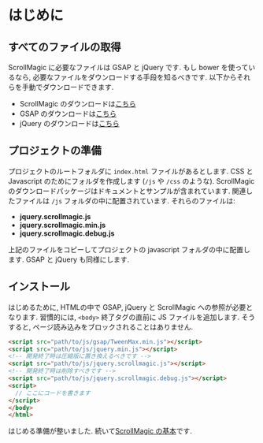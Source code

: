 # はじめに
## すべてのファイルの取得
ScrollMagic に必要なファイルは GSAP と jQuery です.
もし bower を使っているなら, 必要なファイルをダウンロードする手段を知るべきです.
以下からそれらを手動でダウンロードできます.

- ScrollMagic のダウンロードは[こちら](https://github.com/janpaepke/ScrollMagic/archive/master.zip)
- GSAP のダウンロードは[こちら](http://greensock.com/gsap)
- jQuery のダウンロードは[こちら](http://jquery.com/download)

## プロジェクトの準備
プロジェクトのルートフォルダに `index.html` ファイルがあるとします.
CSS と Javascript のためにフォルダを作成します (`/js` や `/css` のような).
ScrollMagic のダウンロードパッケージはドキュメントとサンプルが含まれています.
関連したファイルは `/js` フォルダの中に配置されています. それらのファイルは:

- __jquery.scrollmagic.js__
- __jquery.scrollmagic.min.js__
- __jquery.scrollmagic.debug.js__

上記のファイルをコピーしてプロジェクトの javascript フォルダの中に配置します. 
GSAP と jQuery も同様にします.

## インストール
はじめるために, HTMLの中で GSAP, jQuery と ScrollMagic への参照が必要となります.
習慣的には, `<body>` 終了タグの直前に JS ファイルを追加します.
そうすると, ページ読み込みをブロックされることはありません.

```html
<script src="path/to/js/gsap/TweenMax.min.js"></script>
<script src="path/to/js/jquery.min.js"></script>
<!-- 開発終了時は圧縮版に置き換えるべきです -->
<script src="path/to/js/jquery.scrollmagic.js"></script>
<!-- 開発終了時は削除すべきです -->
<script src="path/to/js/jquery.scrollmagic.debug.js"></script>
<script>
  // ここにコードを書きます
</script>
</body>
</html>
```

はじめる準備が整いました. 続いて[ScrollMagic の基本](./How-to-use-ScrollMagic.md)です.
